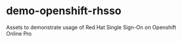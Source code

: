 # demo-openshift-rhsso
Assets to demonstrate usage of Red Hat Single Sign-On on Openshift Online Pro
